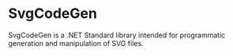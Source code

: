 # SvgCodeGen

SvgCodeGen is a .NET Standard library intended for programmatic generation and manipulation of SVG files.
